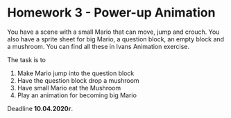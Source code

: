 # Homework 3 - Power-up Animation

You have a scene with a small Mario that can move, jump and crouch.
You also have a sprite sheet for big Mario, a question block, an empty block and a mushroom.
You can find all these in Ivans Animation exercise.

The task is to 
1) Make Mario jump into the question block
2) Have the question block drop a mushroom
3) Have small Mario eat the Mushroom 
4) Play an animation for becoming big Mario

Deadline **10.04.2020г**.